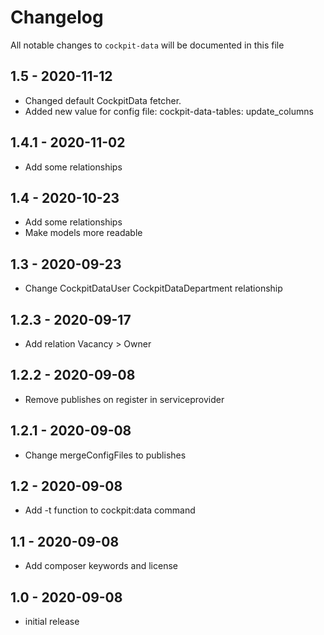 # Changelog

All notable changes to `cockpit-data` will be documented in this file

## 1.5 - 2020-11-12
- Changed default CockpitData fetcher.
- Added new value for config file: cockpit-data-tables: update_columns

## 1.4.1 - 2020-11-02
- Add some relationships

## 1.4 - 2020-10-23
- Add some relationships
- Make models more readable

## 1.3 - 2020-09-23
- Change CockpitDataUser CockpitDataDepartment relationship

## 1.2.3 - 2020-09-17
- Add relation Vacancy > Owner

## 1.2.2 - 2020-09-08
- Remove publishes on register in serviceprovider

## 1.2.1 - 2020-09-08
- Change mergeConfigFiles to publishes

## 1.2 - 2020-09-08
- Add -t function to cockpit:data command

## 1.1 - 2020-09-08
- Add composer keywords and license

## 1.0 - 2020-09-08
- initial release

